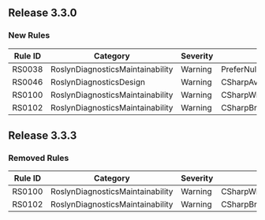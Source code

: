 ## Release 3.3.0

### New Rules

Rule ID | Category | Severity | Notes
--------|----------|----------|-------
RS0038 | RoslynDiagnosticsMaintainability | Warning | PreferNullLiteral
RS0046 | RoslynDiagnosticsDesign | Warning | CSharpAvoidOptSuffixForNullableEnableCode
RS0100 | RoslynDiagnosticsMaintainability | Warning | CSharpWrapStatementsDiagnosticAnalyzer
RS0102 | RoslynDiagnosticsMaintainability | Warning | CSharpBracePlacementDiagnosticAnalyzer

## Release 3.3.3

### Removed Rules

Rule ID | Category | Severity | Notes
--------|----------|----------|-------
RS0100 | RoslynDiagnosticsMaintainability | Warning | CSharpWrapStatementsDiagnosticAnalyzer
RS0102 | RoslynDiagnosticsMaintainability | Warning | CSharpBracePlacementDiagnosticAnalyzer
